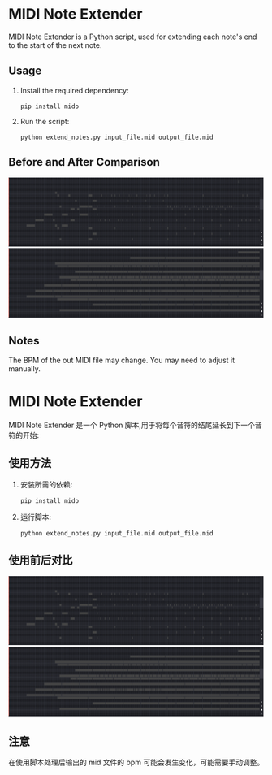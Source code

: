 # MIDI Note Extender

MIDI Note Extender is a Python script, used for extending each note's end to the start of the next note.

## Usage

1. Install the required dependency:
   ```
   pip install mido
   ```
2. Run the script:
   ```
   python extend_notes.py input_file.mid output_file.mid
   ```

## Before and After Comparison

![before](img/before.png)
![after](img/after.png)

## Notes

The BPM of the out MIDI file may change. You may need to adjust it manually.

# MIDI Note Extender

MIDI Note Extender 是一个 Python 脚本,用于将每个音符的结尾延长到下一个音符的开始:

## 使用方法

1. 安装所需的依赖:

   ```
   pip install mido
   ```

2. 运行脚本:

   ```
   python extend_notes.py input_file.mid output_file.mid
   ```

## 使用前后对比

![使用前](img/before.png)
![使用后](img/after.png)

## 注意

在使用脚本处理后输出的 mid 文件的 bpm 可能会发生变化，可能需要手动调整。
